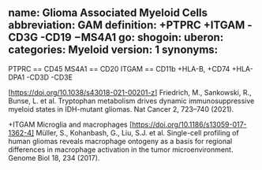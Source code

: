 name: Glioma Associated Myeloid Cells
abbreviation: GAM
definition: +PTPRC +ITGAM -CD3G -CD19 −MS4A1
go: 
shogoin: 
uberon: 
categories: Myeloid
version: 1 
synonyms:
---
PTPRC == CD45
MS4A1 == CD20
ITGAM == CD11b
+HLA-B, +CD74 +HLA-DPA1 -CD3D -CD3E

[https://doi.org/10.1038/s43018-021-00201-z] Friedrich, M., Sankowski, R., Bunse, L. et al. Tryptophan metabolism drives dynamic immunosuppressive myeloid states in IDH-mutant gliomas. Nat Cancer 2, 723–740 (2021). 

+ITGAM Microglia and macrophages
[https://doi.org/10.1186/s13059-017-1362-4] Müller, S., Kohanbash, G., Liu, S.J. et al. Single-cell profiling of human gliomas reveals macrophage ontogeny as a basis for regional differences in macrophage activation in the tumor microenvironment. Genome Biol 18, 234 (2017).
